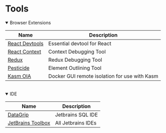 # Tools

<details open>

<summary>Browser Extensions</summary>

| Name | Description |
| --- | --- |
| [React Devtools](https://chrome.google.com/webstore/detail/react-developer-tools/fmkadmapgofadopljbjfkapdkoienihi) | Essential devtool for React |
| [React Context](https://chrome.google.com/webstore/detail/react-context-devtool/oddhnidmicpefilikhgeagedibnefkcf) | Context Debugging Tool |
| [Redux](https://chrome.google.com/webstore/detail/react-context-devtool/oddhnidmicpefilikhgeagedibnefkcf) | Redux Debugging Tool |
| [Pesticide](https://chrome.google.com/webstore/detail/pesticide-for-chrome/bakpbgckdnepkmkeaiomhmfcnejndkbi) | Element Outlining Tool |
| [Kasm OIA](https://chrome.google.com/webstore/detail/kasm-open-in-isolation/pamimfbchojeflegdjgijcgnoghgfemn/related) | Docker GUI remote isolation for use with Kasm |

</details>

<br />

<details open>

<summary>IDE</summary>

| Name | Description |
| --- | --- |
| [DataGrip](https://www.jetbrains.com/datagrip/download/#section=windows) | Jetbrains SQL IDE |
| [JetBrains Toolbox](https://www.jetbrains.com/toolbox-app/) | All Jetbrains IDEs |

</details>
